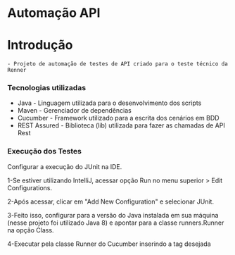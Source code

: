 # Automação API

# Introdução

    - Projeto de automação de testes de API criado para o teste técnico da Renner

### Tecnologias utilizadas

* Java - Linguagem utilizada para o desenvolvimento dos scripts
* Maven - Gerenciador de dependências
* Cucumber - Framework utilizado para a escrita dos cenários em BDD
* REST Assured - Biblioteca (lib) utilizada para fazer as chamadas de API Rest

### Execução dos Testes
Configurar a execução do JUnit na IDE. 

1-Se estiver utilizando IntelliJ, acessar opção Run no menu superior > Edit Configurations.

2-Após acessar, clicar em "Add New Configuration" e selecionar JUnit.

3-Feito isso, configurar para a versão do Java instalada em sua máquina (nesse projeto foi utilizado Java 8)
e apontar para a classe runners.Runner na opção Class.

4-Executar pela classe Runner do Cucumber inserindo a tag desejada
